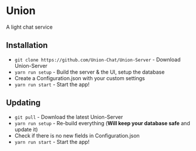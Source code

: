 # Union
A light chat service

## Installation

 - `git clone https://github.com/Union-Chat/Union-Server` - Download Union-Server
 - `yarn run setup` - Build the server & the UI, setup the database
 - Create a Configuration.json with your custom settings
 - `yarn run start` - Start the app!

## Updating

 - `git pull` - Download the latest Union-Server
 - `yarn run setup` - Re-build everything (**Will keep your database safe** and update it)
 - Check if there is no new fields in Configuration.json
 - `yarn run start` - Start the app!
